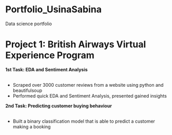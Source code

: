 # Portfolio_UsinaSabina
Data science portfolio

# Project 1: British Airways Virtual Experience Program
**1st Task: EDA and Sentiment Analysis**<br /><br />
* Scraped over 3000 customer reviews from a website using python and beautifulsoup
* Performed quick EDA and Sentiment Analysis, presented gained insights

**2nd Task: Predicting customer buying behaviour**<br /><br />
* Built a binary classification model that is able to predict a customer making a booking 
